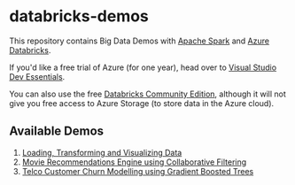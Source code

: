 # databricks-demos

This repository contains Big Data Demos with [Apache Spark](https://spark.apache.org/) and [Azure Databricks](https://azure.microsoft.com/en-us/services/databricks/).

If you'd like a free trial of Azure (for one year), head over to [Visual Studio Dev Essentials](https://www.visualstudio.com/dev-essentials/).

You can also use the free [Databricks Community Edition](https://community.cloud.databricks.com/
), although it will not give you free access to Azure Storage (to store data in the Azure cloud).

## Available Demos

1. [Loading, Transforming and Visualizing Data](https://github.io/telamal/databricks-demo/blob/main/demos/LoadingTransformingVisualizingData.html)
2. [Movie Recommendations Engine using Collaborative Filtering](https://github.io/telamal/databricks-demo/blob/main/demos/MovieRecommender.html)
3. [Telco Customer Churn Modelling using Gradient Boosted Trees](https://github.io/telamal/databricks-demo/blob/main/demos/telco-customer-churn.html)
